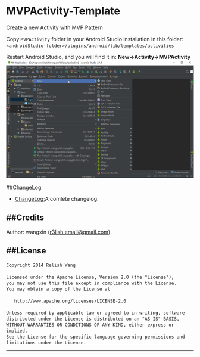 # MVPActivity-Template
Create a new Activity with MVP Pattern

Copy `MVPActivity` folder in your Android Studio installation in this folder:  `<androidStudio-folder>/plugins/android/lib/templates/activities`

Restart Android Studio, and you will find it in: **New->Activity->MVPActivity**
![MVPActivity](https://github.com/relish-wang/MVPActivity-Template/blob/master/MVPActivity.gif)
 
##ChangeLog
 
- [ChangeLog:](https://github.com/relish-wang/MVPActivity-Template/blob/master/CHANGELOG.md)A comlete changelog.
 
##Credits
-------
Author: wangxin (r3lish.email@gmail.com)
 
##License
-------

    Copyright 2014 Relish Wang

    Licensed under the Apache License, Version 2.0 (the "License");
    you may not use this file except in compliance with the License.
    You may obtain a copy of the License at

       http://www.apache.org/licenses/LICENSE-2.0

    Unless required by applicable law or agreed to in writing, software
    distributed under the License is distributed on an "AS IS" BASIS,
    WITHOUT WARRANTIES OR CONDITIONS OF ANY KIND, either express or implied.
    See the License for the specific language governing permissions and
    limitations under the License.


---
